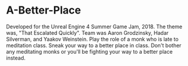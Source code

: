 # A-Better-Place
Developed for the Unreal Engine 4 Summer Game Jam, 2018. The theme was, "That Escalated Quickly".
Team was Aaron Grodzinsky, Hadar Silverman, and Yaakov Weinstein.
Play the role of a monk who is late to meditation class. Sneak your way to a better place in class. Don't bother any meditating monks or you'll be fighting your way to a better place instead. 
